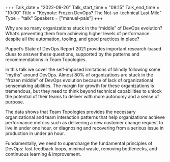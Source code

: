 +++
Talk_date = "2022-09-26"
Talk_start_time = "09:15"
Talk_end_time = "10:00"
Title = "Keynote: Frozen DevOps? The Not-so-technical Last Mile"
Type = "talk"
Speakers = ["manuel-pais"]
+++

Why are so many organizations stuck in the “middle” of DevOps evolution? What’s preventing them from achieving higher levels of performance despite all the automation, tooling, and good practices in place?

Puppet’s State of DevOps Report 2021 provides important research-based clues to answer these questions, supported by the patterns and recommendations in Team Topologies.

In this talk we cover the self-imposed limitations of blindly following some “myths” around DevOps. Almost 80% of organizations are stuck in the “frozen middle” of DevOps evolution because of lack of organizational sensemaking abilities. The margin for growth for these organizations is tremendous, but they need to think beyond technical capabilities to unlock the potential of their teams to deliver with more autonomy and a sense of purpose.

The data shows that Team Topologies provides the necessary organizational and team interaction patterns that help organizations achieve performance metrics such as delivering a new customer change request to live in under one hour, or diagnosing and recovering from a serious issue in production in under an hour.

Fundamentally, we need to supercharge the fundamental principles of DevOps: fast feedback loops, minimal waste, removing bottlenecks, and continuous learning & improvement.